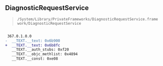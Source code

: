 ## DiagnosticRequestService

> `/System/Library/PrivateFrameworks/DiagnosticRequestService.framework/DiagnosticRequestService`

```diff

 367.0.1.0.0
-  __TEXT.__text: 0x6b900
+  __TEXT.__text: 0x6b8fc
   __TEXT.__auth_stubs: 0xf20
   __TEXT.__objc_methlist: 0x4894
   __TEXT.__const: 0xe08

```
